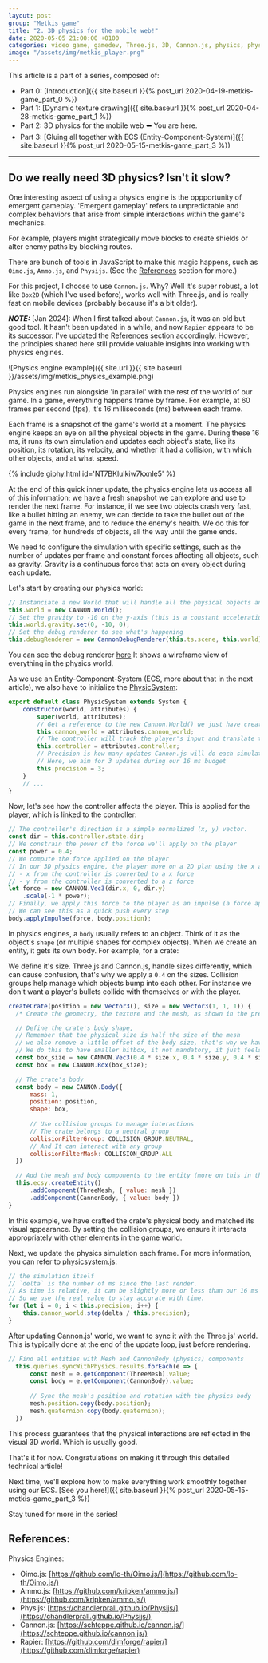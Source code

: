 ```yaml
---
layout: post
group: "Metkis game"
title: "2. 3D physics for the mobile web!"
date: 2020-05-05 21:00:00 +0100
categories: video game, gamedev, Three.js, 3D, Cannon.js, physics, physics engine, ECS, Entity-Component-Systems
image: "/assets/img/metkis_player.png"
---
```


This article is a part of a series, composed of: 
- Part 0: [Introduction]({{ site.baseurl }}{% post_url 2020-04-19-metkis-game_part_0 %})
- Part 1: [Dynamic texture drawing]({{ site.baseurl }}{% post_url 2020-04-28-metkis-game_part_1 %})
- Part 2: 3D physics for the mobile web ⬅️ You are here.
- Part 3: [Gluing all together with ECS (Entity-Component-System)]({{ site.baseurl }}{% post_url 2020-05-15-metkis-game_part_3 %})

---

## Do we really need 3D physics? Isn't it slow?

One interesting aspect of using a physics engine is the oppportunity of emergent gameplay.
'Emergent gameplay' refers to unpredictable and complex behaviors that arise from simple interactions within the game's mechanics.

For example, players might strategically move blocks to create shields or alter enemy paths by blocking routes.

There are bunch of tools in JavaScript to make this magic happens, such as `Oimo.js`, `Ammo.js`, and `Physijs`. (See the [References](#references) section for more.)

For this project, I choose to use `Cannon.js`. Why? Well it's super robust, a lot like `Box2D` (which I've used before), works well with Three.js, and is really fast on mobile devices (probably because it's a bit older).

**_NOTE:_** [Jan 2024]: When I first talked about `Cannon.js`, it was an old but good tool. It hasn't been updated in a while, and now `Rapier` appears to be its successor.
I've updated the [References](#references) section accordingly. However, the principles shared here still provide valuable insights into working with physics engines.

![Physics engine example]({{ site.url }}{{ site.baseurl }}/assets/img/metkis_physics_example.png)

Physics engines run alongside 'in parallel' with the rest of the world of our game.
In a game, everything happens frame by frame.
For example, at 60 frames per second (fps), it's 16 milliseconds (ms) between each frame.

Each frame is a snapshot of the game's world at a moment.
The physics engine keeps an eye on all the physical objects in the game.
During these 16 ms, it runs its own simulation and updates each object's state, like its position, its rotation, its velocity, and whether it had a collision, with which other objects, and at what speed.

<!-- https://youtu.be/NJ1hLZ8ztNw -->
<!-- {% include youtube.html id='NJ1hLZ8ztNw' %} -->
<!-- https://giphy.com/embed/NT7BKluIkiw7kxnle5 -->
{% include giphy.html id='NT7BKluIkiw7kxnle5' %}

At the end of this quick inner update, the physics engine lets us access all of this information; we have a fresh snapshot we can explore and use to render the next frame.
For instance, if we see two objects crash very fast, like a bullet hitting an enemy, we can decide to take the bullet out of the game in the next frame, and to reduce the enemy's health.
We do this for every frame, for hundreds of objects, all the way until the game ends.

We need to configure the simulation with specific settings, such as the number of updates per frame and constant forces affecting all objects, such as gravity. 
Gravity is a continuous force that acts on every object during each update.

Let's start by creating our physics world:

```js
// Instanciate a new World that will handle all the physical objects and the simulation.
this.world = new CANNON.World();
// Set the gravity to -10 on the y-axis (this is a constant acceleration of 10m/s to the ground, things will fall as on Earth)
this.world.gravity.set(0, -10, 0);
// Set the debug renderer to see what's happening
this.debugRenderer = new CannonDebugRenderer(this.ts.scene, this.world);
```

You can see the debug renderer [here](https://github.com/clallier/metkis_game/blob/master/src/cannondebugrenderer.js)
It shows a wireframe view of everything in the physics world.

As we use an Entity-Component-System (ECS, more about that in the next article), we also have to initialize the [PhysicSystem](https://github.com/clallier/metkis_game/blob/master/src/systems/physicsystem.js):
```js
export default class PhysicSystem extends System {
    constructor(world, attributes) {
        super(world, attributes);
        // Get a reference to the new Cannon.World() we just have created
        this.cannon_world = attributes.cannon_world;
        // The controller will track the player's input and translate them in force applied to the player object
        this.controller = attributes.controller;
        // Precision is how many updates Cannon.js will do each simulation step
        // Here, we aim for 3 updates during our 16 ms budget
        this.precision = 3;
    }
    // ...
}
```
Now, let's see how the controller affects the player.
This is applied for the player, which is linked to the controller:

```js
// The controller's direction is a simple normalized (x, y) vector.
const dir = this.controller.state.dir;
// We constrain the power of the force we'll apply on the player
const power = 0.4;
// We compute the force applied on the player
// In our 3D physics engine, the player move on a 2D plan using the x and z axes:
// - x from the controller is converted to a x force
// - y from the controller is converted to a z force
let force = new CANNON.Vec3(dir.x, 0, dir.y)
    .scale(-1 * power);
// Finally, we apply this force to the player as an impulse (a force applied at a point of time)
// We can see this as a quick push every step
body.applyImpulse(force, body.position);
```

In physics engines, a `body` usually refers to an object.
Think of it as the object's `shape` (or multiple shapes for complex objects).
When we create an entity, it gets its own body. For example, for a crate:

We define it's size. 
Three.js and Cannon.js, handle sizes differently, which can cause confusion, that's why we apply a `0.4` on the sizes.
Collision groups help manage which objects bump into each other. For instance we don't want a player's bullets collide with themselves or with the player.

```js
createCrate(position = new Vector3(), size = new Vector3(1, 1, 1)) {
  /* Create the geometry, the texture and the mesh, as shown in the previous article */

  // Define the crate's body shape,
  // Remember that the physical size is half the size of the mesh 
  // we also remove a little offset of the body size, that's why we have this `0.4` instead of `0.5`
  // We do this to have smaller hitbox, it not mandatory, it just feels better in the game
  const box_size = new CANNON.Vec3(0.4 * size.x, 0.4 * size.y, 0.4 * size.z);
  const box = new CANNON.Box(box_size);

  // The crate's body 
  const body = new CANNON.Body({
      mass: 1,
      position: position,
      shape: box,
      
      // Use collision groups to manage interactions
      // The crate belongs to a neutral group 
      collisionFilterGroup: COLLISION_GROUP.NEUTRAL,
      // And It can interact with any group
      collisionFilterMask: COLLISION_GROUP.ALL
  })

  // Add the mesh and body components to the entity (more on this in the next article)    
  this.ecsy.createEntity()
      .addComponent(ThreeMesh, { value: mesh })
      .addComponent(CannonBody, { value: body })
}
```
In this example, we have crafted the crate's physical body and matched its visual appearance.
By setting the collision groups, we ensure it interacts appropriately with other elements in the game world. 

Next, we update the physics simulation each frame. For more information, you can refer to [physicsystem.js](https://github.com/clallier/metkis_game/blob/master/src/systems/physicsystem.js):
```js
// the simulation itself
// `delta` is the number of ms since the last render. 
// As time is relative, it can be slightly more or less than our 16 ms target.
// So we use the real value to stay accurate with time.
for (let i = 0; i < this.precision; i++) {
    this.cannon_world.step(delta / this.precision);
}
```
After updating Cannon.js' world, we want to sync it with the Three.js' world.
This is typically done at the end of the update loop, just before rendering.

```js
// Find all entities with Mesh and CannonBody (physics) components 
  this.queries.syncWithPhysics.results.forEach(e => {
      const mesh = e.getComponent(ThreeMesh).value;
      const body = e.getComponent(CannonBody).value;
      
      // Sync the mesh's position and rotation with the physics body  
      mesh.position.copy(body.position);
      mesh.quaternion.copy(body.quaternion);
  })
```
This process guarantees that the physical interactions are reflected in the visual 3D world. Which is usually good.

That's it for now. Congratulations on making it through this detailed technical article!

Next time, we'll explore how to make everything work smoothly together using our ECS. 
[See you here!]({{ site.baseurl }}{% post_url 2020-05-15-metkis-game_part_3 %})

Stay tuned for more in the series!

## References: 

Physics Engines: 
- Oimo.js: [https://github.com/lo-th/Oimo.js/](https://github.com/lo-th/Oimo.js/)
- Ammo.js: [https://github.com/kripken/ammo.js/](https://github.com/kripken/ammo.js/)
- Physijs: [https://chandlerprall.github.io/Physijs/](https://chandlerprall.github.io/Physijs/)
- Cannon.js: [https://schteppe.github.io/cannon.js/](https://schteppe.github.io/cannon.js/)
- Rapier: [https://github.com/dimforge/rapier/](https://github.com/dimforge/rapier)